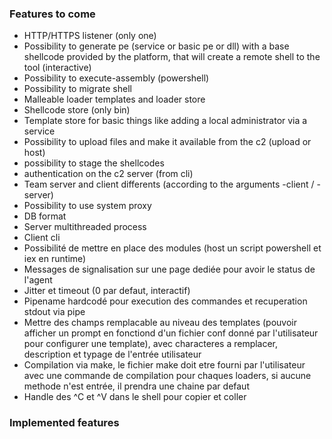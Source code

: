 ### Features to come

* HTTP/HTTPS listener (only one)
* Possibility to generate pe (service or basic pe or dll) with a base shellcode provided by the platform, that will create a remote shell to the tool (interactive)
* Possibility to execute-assembly (powershell)
* Possibility to migrate shell
* Malleable loader templates and loader store
* Shellcode store (only bin)
* Template store for basic things like adding a local administrator via a service
* Possibility to upload files and make it available from the c2 (upload or host)
* possibility to stage the shellcodes
* authentication on the c2 server (from cli)
* Team server and client differents (according to the arguments -client / -server)
* Possibility to use system proxy
* DB format
* Server multithreaded process
* Client cli
* Possibilité de mettre en place des modules (host un script powershell et iex en runtime)
* Messages de signalisation sur une page dediée pour avoir le status de l'agent
* Jitter et timeout (0 par defaut, interactif)
* Pipename hardcodé pour execution des commandes et recuperation stdout via pipe
* Mettre des champs remplacable au niveau des templates (pouvoir afficher un prompt en fonctiond d'un fichier conf donné par l'utilisateur pour configurer une template), avec characteres a remplacer, description et typage de l'entrée utilisateur
* Compilation via make, le fichier make doit etre fourni par l'utilisateur avec une commande de compilation pour chaques loaders, si aucune methode n'est entrée, il prendra une chaine par defaut
* Handle des ^C et ^V dans le shell pour copier et coller



### Implemented features
